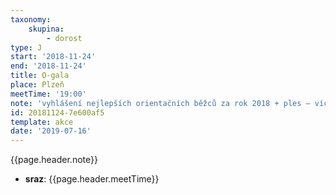 ```yaml
---
taxonomy:
    skupina:
        - dorost
type: J
start: '2018-11-24'
end: '2018-11-24'
title: O-gala
place: Plzeň
meetTime: '19:00'
note: 'vyhlášení nejlepších orientačních běžců za rok 2018 + ples – více informací na www stránkách http://kosslaviaplzen.cz/o-gala/'
id: 20181124-7e600af5
template: akce
date: '2019-07-16'
---
```

{{page.header.note}}
* **sraz**: {{page.header.meetTime}}

